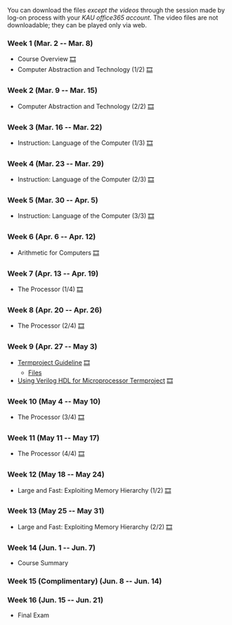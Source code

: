 You can download the files *except the videos* through the session made by log-on process with your *KAU office365 account*. The video files are not downloadable; they can be played only via web.

### Week 1 (Mar. 2 -- Mar. 8)
  * Course Overview [🎞](https://kau365-my.sharepoint.com/:p:/g/personal/taehwan_kim_kau_ac_kr/EU2mN84rzMhPmTg-Wgnmrk8BIciQsF9VvRGT1kT2CGHL5Q?e=KTepk1)
  * Computer Abstraction and Technology (1/2) [🎞](https://youtu.be/2HcNiVMZ3A4)

### Week 2 (Mar. 9 -- Mar. 15)
  * Computer Abstraction and Technology (2/2) [🎞](https://youtu.be/vZj9xQmDIFQ)

### Week 3 (Mar. 16 -- Mar. 22)
  * Instruction: Language of the Computer (1/3) [🎞](https://youtu.be/SirA9TWC1gE)
  
### Week 4 (Mar. 23 -- Mar. 29)
  * Instruction: Language of the Computer (2/3) [🎞](https://youtu.be/S1a5MBLIvOA)

### Week 5 (Mar. 30 -- Apr. 5)
  * Instruction: Language of the Computer (3/3) [🎞](https://youtu.be/iiDtoXwNiqM)

### Week 6 (Apr. 6 -- Apr. 12)
  * Arithmetic for Computers [🎞](https://youtu.be/IeNaW06Ge8E)

### Week 7 (Apr. 13 -- Apr. 19)
  * The Processor (1/4) [🎞](https://youtu.be/oxYuZWG2yPI)
  
### Week 8 (Apr. 20 -- Apr. 26)
  * The Processor (2/4) [🎞](https://youtu.be/k0hdG8NH-mk)

### Week 9 (Apr. 27 -- May 3)
  * [Termproject Guideline](https://kau365-my.sharepoint.com/:b:/g/personal/taehwan_kim_kau_ac_kr/EbvifeBtuzZBu0CCFCNqEKQBLy8rshjTJcLfWgalCIXFbA?e=UTcPF1) [🎞](https://youtu.be/q4GKH5js3kE)
    * [Files](https://kau365-my.sharepoint.com/:u:/g/personal/taehwan_kim_kau_ac_kr/EeRrBy_YCfBAvA54Vyrl4VEBPfDRjbrsUtuEQbV0Lyk7JQ?e=1c9Rf0)
  * [Using Verilog HDL for Microprocessor Termproject](https://kau365-my.sharepoint.com/:b:/g/personal/taehwan_kim_kau_ac_kr/EWCVEDm_b5lEuUxqQ5aJhwYBZ32nFsMrNEtGagEyrIH0Fg?e=IxDyBi) [🎞](https://youtu.be/CxOfsPuOeSA)
   
### Week 10 (May 4 -- May 10)
  * The Processor (3/4) [🎞](https://youtu.be/8XmsYLUphWE)

### Week 11 (May 11 -- May 17)
  * The Processor (4/4) [🎞](https://youtu.be/R5cmyExqqQI)

### Week 12 (May 18 -- May 24)
  * Large and Fast: Exploiting Memory Hierarchy (1/2) [🎞](https://youtu.be/umTj5HUzyZA)
  
### Week 13 (May 25 -- May 31)
  * Large and Fast: Exploiting Memory Hierarchy (2/2) [🎞](https://youtu.be/MPXve3tjKaY)
  
### Week 14 (Jun. 1 -- Jun. 7)
  * Course Summary
  
### Week 15 (Complimentary) (Jun. 8 -- Jun. 14)
### Week 16 (Jun. 15 -- Jun. 21)
  * Final Exam
